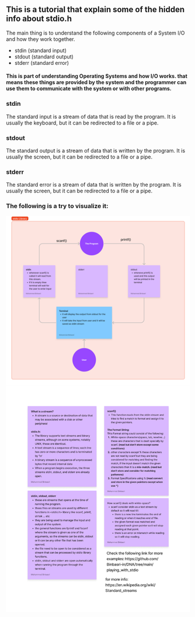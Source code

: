## This is a tutorial that explain some of the hidden info about stdio.h

The main thing is to understand the following components of a System I/O and how they work together.

- stdin (standard input)
- stdout (standard output)
- stderr (standard error)

#### This is part of understanding Operating Systems and how I/O works. that means these things are provided by the system and the programmer can use them to communicate with the system or with other programs.

### stdin

The standard input is a stream of data that is read by the program. It is usually the keyboard, but it can be redirected to a file or a pipe.

### stdout

The standard output is a stream of data that is written by the program. It is usually the screen, but it can be redirected to a file or a pipe.

### stderr

The standard error is a stream of data that is written by the program. It is usually the screen, but it can be redirected to a file or a pipe.

### The following is a try to visualize it:

![stdio](basic_stdio.jpg)
![More_Info](info_stdio.jpg)
